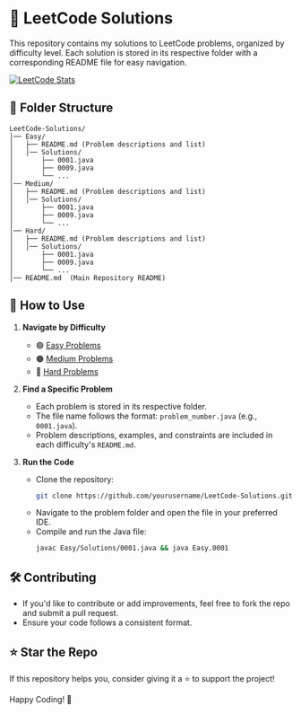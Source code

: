 # 🚀 LeetCode Solutions

This repository contains my solutions to LeetCode problems, organized by difficulty level. Each solution is stored in its respective folder with a corresponding README file for easy navigation.

<a href="https://leetcode.com/Sh041B/">
    <img src="https://leetcard.jacoblin.cool/Sh041B?theme=transparent&font=Red%20Hat%20Mono&ext=heatmap&animation=true" alt="LeetCode Stats">
</a>

## 📂 Folder Structure

```
LeetCode-Solutions/
│── Easy/
│   ├── README.md (Problem descriptions and list)
│   │── Solutions/
│       ├── 0001.java
│       ├── 0009.java
│       └── ...  
│── Medium/
│   ├── README.md (Problem descriptions and list)
│   │── Solutions/
│       ├── 0001.java
│       ├── 0009.java
│       └── ...
│── Hard/
│   ├── README.md (Problem descriptions and list)
│   │── Solutions/
│       ├── 0001.java
│       ├── 0009.java
│       └── ...
│── README.md  (Main Repository README)
```

## 📖 How to Use

1. **Navigate by Difficulty**
   - 🟢 [Easy Problems](Easy)
   - 🟠 [Medium Problems](Medium)
   - 🔴 [Hard Problems](Hard)

2. **Find a Specific Problem**
   - Each problem is stored in its respective folder.
   - The file name follows the format: `problem_number.java` (e.g., `0001.java`).
   - Problem descriptions, examples, and constraints are included in each difficulty's `README.md`.

3. **Run the Code**
   - Clone the repository:  
     ```sh
     git clone https://github.com/yourusername/LeetCode-Solutions.git
     ```
   - Navigate to the problem folder and open the file in your preferred IDE.
   - Compile and run the Java file:
     ```sh
     javac Easy/Solutions/0001.java && java Easy.0001
     ```

## 🛠️ Contributing
- If you'd like to contribute or add improvements, feel free to fork the repo and submit a pull request.
- Ensure your code follows a consistent format.

## ⭐ Star the Repo
If this repository helps you, consider giving it a ⭐ to support the project!

Happy Coding! 🚀
